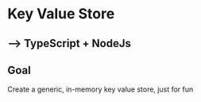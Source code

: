 # Key Value Store

##  --> TypeScript + NodeJs


## Goal

  Create a generic, in-memory key value store, just for fun